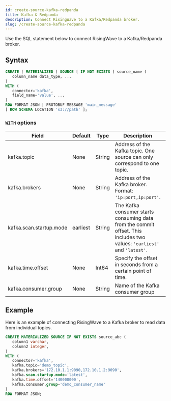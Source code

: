 ```yaml
---
id: create-source-kafka-redpanda
title: Kafka & Redpanda
description: Connect RisingWave to a Kafka/Redpanda broker.
slug: /create-source-kafka-redpanda
---
```


Use the SQL statement below to connect RisingWave to a Kafka/Redpanda broker.

## Syntax

```sql
CREATE [ MATERIALIZED ] SOURCE [ IF NOT EXISTS ] source_name (
   column_name data_type, ...
)
WITH (
   connector='kafka',
   field_name='value', ...
)
ROW FORMAT JSON | PROTOBUF MESSAGE 'main_message'
[ ROW SCHEMA LOCATION 's3://path' ];
```
### `WITH` options

|Field|	Default|	Type|	Description|	Required?|
|---|---|---|---|---|
|kafka.topic|None|String|Address of the Kafka topic. One source can only correspond to one topic.|True
|kafka.brokers	|None	|String	|Address of the Kafka broker. Format: `'ip:port,ip:port'`.	|True|
|kafka.scan.startup.mode	|earliest	|String	|The Kafka consumer starts consuming data from the commit offset. This includes two values: `'earliest'` and `'latest'`.	|False
|kafka.time.offset	|None	|Int64	|Specify the offset in seconds from a certain point of time.	|False|
|kafka.consumer.group	|None	|String	|Name of the Kafka consumer group	|True|

## Example

Here is an example of connecting RisingWave to a Kafka broker to read data from individual topics.

```sql
CREATE MATERIALIZED SOURCE IF NOT EXISTS source_abc (
   column1 varchar,
   column2 integer,
)
WITH (
   connector='kafka',
   kafka.topic='demo_topic',
   kafka.brokers='172.10.1.1:9090,172.10.1.2:9090',
   kafka.scan.startup.mode='latest',
   kafka.time.offset='140000000',
   kafka.consumer.group='demo_consumer_name'
)
ROW FORMAT JSON;
```
